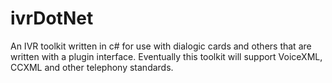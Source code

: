 ivrDotNet
=========

An IVR toolkit written in c# for use with dialogic cards and others that are written with a plugin interface. Eventually this toolkit will support VoiceXML, CCXML and other telephony standards. 
